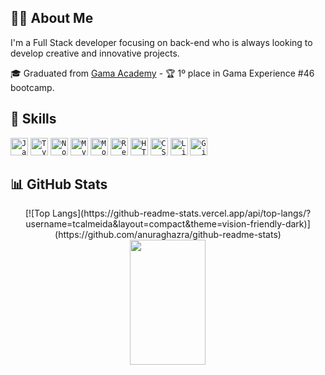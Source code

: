 ## 👨‍💻 About Me

I'm a Full Stack developer focusing on back-end who is always looking to develop creative and innovative projects.

🎓 Graduated from [Gama Academy](https://www.gama.academy/gama-experience/desenvolvimento-web) - :trophy: 1º place in Gama Experience #46 bootcamp.

## 🚀 Skills

<code><img height="28" src="https://img.shields.io/badge/JavaScript-F7DF1E?style=for-the-badge&logo=JavaScript&logoColor=white" alt="Javascript"/></code>
<code><img height="28" src="https://img.shields.io/badge/TypeScript-007ACC?style=for-the-badge&logo=typescript&logoColor=white" alt="Typescript"/></code>
<code><img height="28" src="https://img.shields.io/badge/Node.js-43853D?style=for-the-badge&logo=node.js&logoColor=white" alt="Nodejs"/></code>
<code><img height="28" src="https://img.shields.io/badge/MySQL-00000F?style=for-the-badge&logo=mysql&logoColor=white" alt="MySQL"/></code>
<code><img height="28" src="https://img.shields.io/badge/MongoDB-4EA94B?style=for-the-badge&logo=mongodb&logoColor=white" alt="MongoDB"/></code>
<code><img height="28" src="https://img.shields.io/badge/React-20232A?style=for-the-badge&logo=react&logoColor=61DAFB" alt="React"/></code>
<code><img height="28" src="https://img.shields.io/badge/HTML5-E34F26?style=for-the-badge&logo=html5&logoColor=white" alt="HTML5"/></code>
<code><img height="28" src="https://img.shields.io/badge/CSS3-1572B6?style=for-the-badge&logo=css3&logoColor=white" alt="CSS"/></code>
<code><img height="28" src="https://img.shields.io/badge/Linux-FCC624?style=for-the-badge&logo=linux&logoColor=black" alt="Linux"/></code>
<code><img height="28" src="https://img.shields.io/badge/GIT-E44C30?style=for-the-badge&logo=git&logoColor=white" alt="Git"/></code>

## 📊 GitHub Stats

<div align="center">  
  [![Top Langs](https://github-readme-stats.vercel.app/api/top-langs/?username=tcalmeida&layout=compact&theme=vision-friendly-dark)](https://github.com/anuraghazra/github-readme-stats)

  <img width="49%" height="200px" src="https://github-readme-stats.vercel.app/api/top-langs/?username=tcalmeida&layout=compact&langs_count=6&hide_border=true&title_color=00bfbf&text_color=00bfbf&bg_color=0d1117" />
</div>

<!---
tcalmeida/tcalmeida is a ✨ special ✨ repository because its `README.md` (this file) appears on your GitHub profile.
You can click the Preview link to take a look at your changes.
--->
